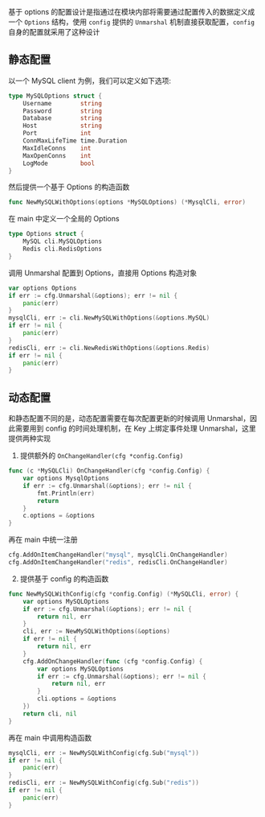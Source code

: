 基于 options 的配置设计是指通过在模块内部将需要通过配置传入的数据定义成一个 `Options` 结构，使用 `config` 提供的 `Unmarshal` 机制直接获取配置，`config` 自身的配置就采用了这种设计

## 静态配置

以一个 MySQL client 为例，我们可以定义如下选项:

```go
type MySQLOptions struct {
	Username        string
	Password        string
	Database        string
	Host            string
	Port            int
	ConnMaxLifeTime time.Duration
	MaxIdleConns    int
	MaxOpenConns    int
	LogMode         bool
}
```

然后提供一个基于 Options 的构造函数

```go
func NewMySQLWithOptions(options *MySQLOptions) (*MysqlCli, error)
```

在 main 中定义一个全局的 Options

```go
type Options struct {
    MySQL cli.MySQLOptions
    Redis cli.RedisOptions
}
```

调用 Unmarshal 配置到 Options，直接用 Options 构造对象

```go
var options Options
if err := cfg.Unmarshal(&options); err != nil {
    panic(err)
}
mysqlCli, err := cli.NewMySQLWithOptions(&options.MySQL)
if err != nil {
    panic(err)
}
redisCli, err := cli.NewRedisWithOptions(&options.Redis)
if err != nil {
    panic(err)
}
```

## 动态配置

和静态配置不同的是，动态配置需要在每次配置更新的时候调用 Unmarshal，因此需要用到 config 的时间处理机制，在 Key 上绑定事件处理 Unmarshal，这里提供两种实现

1. 提供额外的 `OnChangeHandler(cfg *config.Config)`

```go
func (c *MySQLCli) OnChangeHandler(cfg *config.Config) {
    var options MysqlOptions
    if err := cfg.Unmarshal(&options); err != nil {
        fmt.Println(err)
        return
    }
    c.options = &options
}
```

再在 main 中统一注册

```go
cfg.AddOnItemChangeHandler("mysql", mysqlCli.OnChangeHandler)
cfg.AddOnItemChangeHandler("redis", redisCli.OnChangeHandler)
```

2. 提供基于 config 的构造函数

```go
func NewMySQLWithConfig(cfg *config.Config) (*MySQLCli, error) {
    var options MySQLOptions
    if err := cfg.Unmarshal(&options); err != nil {
        return nil, err
    }
    cli, err := NewMySQLWithOptions(&options)
    if err != nil {
        return nil, err
    }
    cfg.AddOnChangeHandler(func (cfg *config.Config) {
        var options MySQLOptions
        if err := cfg.Unmarshal(&options); err != nil {
            return nil, err
        }
        cli.options = &options
    })
    return cli, nil
}
```

再在 main 中调用构造函数

```go
mysqlCli, err := NewMySQLWithConfig(cfg.Sub("mysql"))
if err != nil {
    panic(err)
}
redisCli, err := NewMySQLWithConfig(cfg.Sub("redis"))
if err != nil {
    panic(err)
}
```
